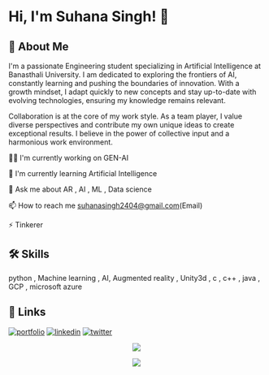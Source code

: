 


# Hi, I'm Suhana Singh! 👋


## 🚀 About Me
I'm a passionate Engineering student specializing in Artificial Intelligence at Banasthali University.
I am dedicated to exploring the frontiers of AI, constantly learning and pushing the boundaries of innovation.
With a growth mindset, I adapt quickly to new concepts and stay up-to-date with evolving technologies, ensuring my knowledge remains relevant.

Collaboration is at the core of my work style. As a team player, I value diverse perspectives and contribute my own unique ideas to create exceptional results. I believe in the power of collective input and a harmonious work environment.

👩‍💻 I'm currently working on GEN-AI

🧠 I'm currently learning Artificial Intelligence 

💬 Ask me about AR , AI , ML , Data science

📫 How to reach me suhanasingh2404@gmail.com(Email)

⚡️ Tinkerer 



## 🛠 Skills
python , Machine learning , AI, Augmented reality , Unity3d , c , c++ , java , GCP , microsoft azure 





## 🔗 Links
[![portfolio](https://img.shields.io/badge/my_portfolio-000?style=for-the-badge&logo=ko-fi&logoColor=white)](https://github.com/Suhana244/)
[![linkedin](https://img.shields.io/badge/linkedin-0A66C2?style=for-the-badge&logo=linkedin&logoColor=white)](https://www.linkedin.com/in/suhana-singh-23a875248/)
[![twitter](https://img.shields.io/badge/twitter-1DA1F2?style=for-the-badge&logo=twitter&logoColor=white)](twitter.com/SUHANA_SINGH24/)

<p align="center">
 <img src=https://github-readme-stats.vercel.app/api?username=Suhana244&theme=dracula&show_icons=true&hide_border=false&count_private=true)
</p>
<p align="center">
 <img src=https://github-readme-streak-stats.herokuapp.com/?user=Suhana244&theme=dracula&hide_border=false)
 ![Suhana244's Top Languages](https://github-readme-stats.vercel.app/api/top-langs/?username=Suhana244&theme=dracula&show_icons=true&hide_border=false&layout=compact)
</p>

